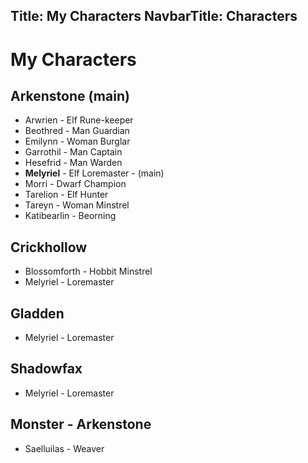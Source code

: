 Title: My Characters
NavbarTitle: Characters
---
# My Characters

## Arkenstone (main)

- Arwrien - Elf Rune-keeper
- Beothred - Man Guardian
- Emilynn - Woman Burglar
- Garrothil - Man Captain
- Hesefrid - Man Warden
- **Melyriel** - Elf Loremaster - (main)
- Morri - Dwarf Champion
- Tarelion - Elf Hunter
- Tareyn - Woman Minstrel
- Katibearlin - Beorning

## Crickhollow

- Blossomforth - Hobbit Minstrel
- Melyriel - Loremaster

## Gladden

- Melyriel - Loremaster

## Shadowfax

- Melyriel - Loremaster


## Monster - Arkenstone

- Saelluilas - Weaver
